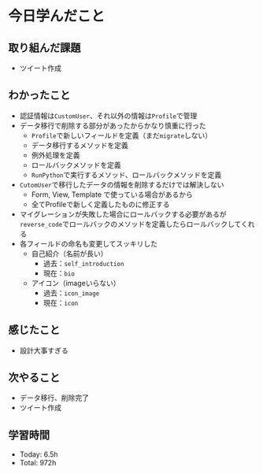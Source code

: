# 今日学んだこと
## 取り組んだ課題
- ツイート作成
## わかったこと
- 認証情報は`CustomUser`、それ以外の情報は`Profile`で管理
- データ移行で削除する部分があったからかなり慎重に行った
    - `Profile`で新しいフィールドを定義（まだ`migrate`しない）
    - データ移行するメソッドを定義
    - 例外処理を定義
    - ロールバックメソッドを定義
    - `RunPython`で実行するメソッド、ロールバックメソッドを定義
- `CutomUser`で移行したデータの情報を削除するだけでは解決しない
    - Form, View, Template で使っている場合があるから
    - 全てProfileで新しく定義したものに修正する
- マイグレーションが失敗した場合にロールバックする必要があるが<br>`reverse_code`でロールバックのメソッドを定義したらロールバックしてくれる
- 各フィールドの命名も変更してスッキリした
    - 自己紹介（名前が長い）
        - 過去：`self_introduction`
        - 現在：`bio`
    - アイコン（imageいらない）
        - 過去：`icon_image`
        - 現在：`icon`
## 感じたこと
- 設計大事すぎる
## 次やること
- データ移行、削除完了
- ツイート作成
## 学習時間
- Today: 6.5h
- Total: 972h